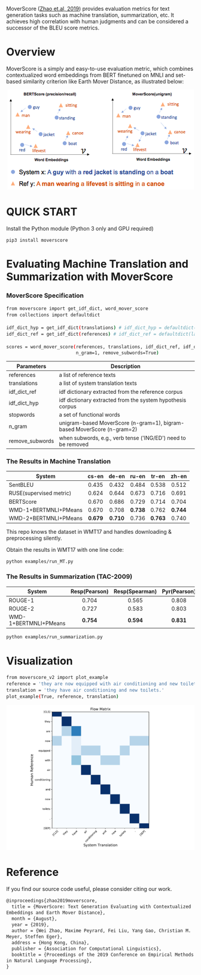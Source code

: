 
MoverScore ([Zhao et.al, 2019](https://arxiv.org/pdf/1909.02622.pdf)) provides evaluation metrics for text generation tasks such as machine translation, summarization, etc. It achieves high correlation with human judgments and can be considered a successor of the BLEU score metrics.

# Overview

MoverScore is a simply and easy-to-use evaluation metric, which combines contextualized word embeddings from BERT finetuned on MNLI and set-based similarity criterion like Earth Mover Distance, as illustrated below:

<p align="center">
<img src="./MoverScore.png">
</p>

# QUICK START

Install the Python module (Python 3 only and GPU required)

    pip3 install moverscore

# Evaluating Machine Translation and Summarization with MoverScore 

### MoverScore Specification

```bash
from moverscore import get_idf_dict, word_mover_score
from collections import defaultdict

idf_dict_hyp = get_idf_dict(translations) # idf_dict_hyp = defaultdict(lambda: 1.)
idf_dict_ref = get_idf_dict(references) # idf_dict_ref = defaultdict(lambda: 1.)

scores = word_mover_score(references, translations, idf_dict_ref, idf_dict_hyp, \
                          n_gram=1, remove_subwords=True)
```
| Parameters       | Description                        |
|----------------|----------------------------|
| references       | a list of reference texts      |
| translations     | a list of system translation texts            |
| idf_dict_ref     | idf dictionary extracted from the reference corpus | 
| idf_dict_hyp     | idf dictionary extracted from the system hypothesis corpus | 
| stopwords        | a set of functional words  | 
| n_gram           | unigram-based MoverScore (n-gram=1), bigram-based MoverScore (n-gram=2) | 
| remove_subwords  | when subwords, e.g., verb tense ('ING/ED') need to be removed | 

### The Results in Machine Translation

System                  | cs-en | de-en | ru-en | tr-en | zh-en
----------------------- | :------: | :----------: | :------: | :------: | :------:
SentBLEU                | 0.435 | 0.432 | 0.484 |  0.538 | 0.512 
RUSE(supervised metric) | 0.624 | 0.644 | 0.673 | 0.716 | 0.691 
BERTScore               | 0.670 | 0.686 | 0.729 | 0.714 | 0.704 
WMD-1+BERTMNLI+PMeans   | 0.670    | 0.708     | **0.738** | 0.762| **0.744**
WMD-2+BERTMNLI+PMeans   | **0.679** | **0.710**     | 0.736 | **0.763**| 0.740

This repo knows the dataset in WMT17 and handles downloading & preprocessing silently. 

Obtain the results in WMT17 with one line code:

```bash
python examples/run_MT.py

```

### The Results in Summarization (TAC-2009)

System                  | Resp(Pearson) | Resp(Spearman) | Pyr(Pearson) | Pyr(Spearman)
----------------------- | :------: | :----------: | :------: | :------: 
ROUGE-1                | 0.704 |  0.565 |  0.808 | 0.692
ROUGE-2                | 0.727 |  0.583 |  0.803 | 0.694
WMD-1+BERTMNLI+PMeans  | **0.754** |  **0.594** |  **0.831** | **0.701**

```bash
python examples/run_summarization.py
```
# Visualization
```bash
from moverscore_v2 import plot_example
reference = 'they are now equipped with air conditioning and new toilets.'
translation = 'they have air conditioning and new toilets.'
plot_example(True, reference, translation)
```
<p align="center">
<img src="./plot_dist.pdf">
</p>

# Reference
If you find our source code useful, please consider citing our work.
```
@inproceedings{zhao2019moverscore,
  title = {MoverScore: Text Generation Evaluating with Contextualized Embeddings and Earth Mover Distance},
  month = {August},
  year = {2019},
  author = {Wei Zhao, Maxime Peyrard, Fei Liu, Yang Gao, Christian M. Meyer, Steffen Eger},
  address = {Hong Kong, China},
  publisher = {Association for Computational Linguistics},
  booktitle = {Proceedings of the 2019 Conference on Empirical Methods in Natural Language Processing},
}
```
